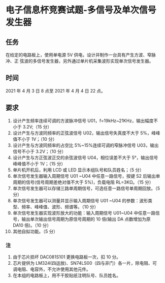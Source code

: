 # 电子信息杯竞赛试题-多信号及单次信号发生器

## 任务
在给定的电路板上，使用单电源 5V 供电，设计并制作一台具有产生方波、窄脉冲、正
弦波的多信号发生器，另外通过单片机采集波形实现单次信号发生器。

## 时间
2021 年 4 月 3 日 8 点至 2021 年 4 月 4 日 22 点。

## 要求
1. 设计产生频率连续可调的方波脉冲信号 U01，f=19kHz~21KHz，输出幅度不小于 3.2V;（15 分）
2. 设计产生与方波同频率的正弦波信号 U02，输出信号失真度不大于 5%，峰峰值不小于 1V；（10 分）
3. 设计产生与方波同频率的占空比 5%~15%连续可调的窄脉冲信号 U03，输出信号不小于 3.2V；（10 分）
4. 设计产生与方正弦波正交的余弦波信号 U04，相位误差不大于 5°，输出信号峰峰值不小于 1V；（15 分）
5. 单片机开机后，利用 LCD 或 LED 显示本组队号和队员姓名；（5 分）
6. 单次信号发生器输入周期信号 U01 ~U04 中任意一路信号，按键 S2 后输出单周期的信号(信号周期差绝对值不大于 5%)，负载电阻 RL=3KΩ。（15 分）
7. 单次信号发生器可以存储三路单周期信号，可选任意一路信号单周期回放。（5 分）
8. 单次信号发生器可以测量并显示输入周期信号 U01 ~U04 的参数：波形类型、频率、峰峰值、波形、频谱等。（10 分）
9. 单次信号发生器实现波形放大的功能：输入周期信号 U01~U04 中任意一路信号，输出单次输出信号周期为原信号周期的 10 倍(输出 DA 点数增加为原 DA10 倍)。（10 分）
10. 其他自拟功能。（5 分）


### 注
1. 由于芯片损坏 DAC081S101 更换电路板一次，扣 10 分。
2. 芯片提供为 LM324(四运放)、SN74LS00（四与非门）各一片，除电阻、可调电阻、电容外，不允许使用其他元件。
3. 在本组的电路板上，用不干胶贴纸注明队号、队员姓名。